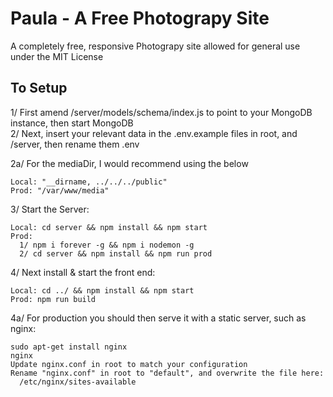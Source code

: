 # Paula - A Free Photograpy Site

A completely free, responsive Photograpy site allowed for general use under the MIT License

To Setup
--

1/ First amend /server/models/schema/index.js  to point to your MongoDB instance, then start MongoDB  
2/ Next, insert your relevant data in the .env.example files in root, and /server, then rename them .env

2a/ For the mediaDir, I would recommend using the below

    Local: "__dirname, ../../../public" 
    Prod: "/var/www/media"

3/ Start the Server: 

    Local: cd server && npm install && npm start
    Prod: 
      1/ npm i forever -g && npm i nodemon -g 
      2/ cd server && npm install && npm run prod 

4/ Next install & start the front end: 

    Local: cd ../ && npm install && npm start
    Prod: npm run build

4a/ For production you should then serve it with a static server, such as nginx:

    sudo apt-get install nginx 
    nginx
    Update nginx.conf in root to match your configuration
    Rename "nginx.conf" in root to "default", and overwrite the file here: 
      /etc/nginx/sites-available
